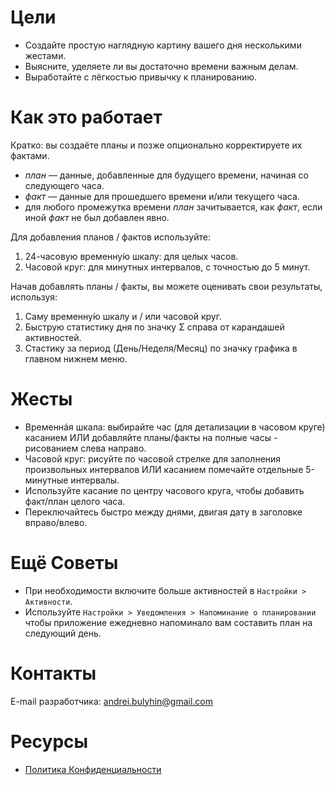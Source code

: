 # Цели

- Создайте простую наглядную картину вашего дня несколькими жестами.
- Выясните, уделяете ли вы достаточно времени важным делам.
- Выработайте с лёгкостью привычку к планированию.

# Как это работает

Кратко: вы создаёте планы и позже опционально корректируете их фактами.

- _план_ &mdash; данные, добавленные для будущего времени, начиная со следующего часа.
- _факт_ &mdash; данные для прошедшего времени и/или текущего часа.
- для любого промежутка времени _план_ зачитывается, как _факт_, если иной _факт_ не был добавлен явно.

Для добавления планов / фактов используйте:

1. 24-часовую временну́ю шкалу: для целых часов.
1. Часовой круг: для минутных интервалов, с точностью до 5 минут.

Начав добавлять планы / факты, вы можете оценивать свои результаты, используя:

1. Саму временну́ю шкалу и / или часовой круг.
1. Быструю статистику дня по значку &Sigma; справа от карандашей активностей.
1. Стастику за период (День/Неделя/Месяц) по значку графика в главном нижнем меню.

# Жесты

- Временнáя шкала: выбирайте час (для детализации в часовом круге) касанием ИЛИ добавляйте планы/факты на полные часы - рисованием слева направо.
- Часовой круг: рисуйте по часовой стрелке для заполнения произвольных интервалов ИЛИ касанием помечайте отдельные 5-минутные интервалы.
- Используйте касание по центру часового круга, чтобы добавить факт/план целого часа.
- Переключайтесь быстро между днями, двигая дату в заголовке вправо/влево.

# Ещё Советы

- При необходимости включите больше активностей в `Настройки > Активности`.
- Используйте `Настройки > Уведомления > Напоминание о планировании` чтобы приложение ежедневно напоминало вам составить план на следующий день.

# Контакты

E-mail разработчика: andrei.bulyhin@gmail.com

# Ресурсы

- [Политика Конфиденциальности](privacy-policy.md)
